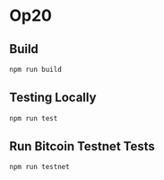 # Op20

## Build

```sh
npm run build
```

## Testing Locally

```sh
npm run test
```

## Run Bitcoin Testnet Tests

```sh
npm run testnet
```
